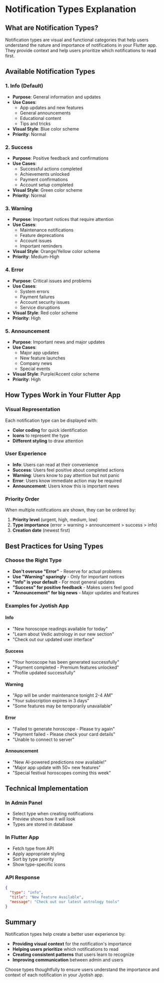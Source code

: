 # Notification Types Explanation

## What are Notification Types?

Notification types are visual and functional categories that help users understand the nature and importance of notifications in your Flutter app. They provide context and help users prioritize which notifications to read first.

## Available Notification Types

### 1. **Info** (Default)
- **Purpose**: General information and updates
- **Use Cases**: 
  - App updates and new features
  - General announcements
  - Educational content
  - Tips and tricks
- **Visual Style**: Blue color scheme
- **Priority**: Normal

### 2. **Success**
- **Purpose**: Positive feedback and confirmations
- **Use Cases**:
  - Successful actions completed
  - Achievements unlocked
  - Payment confirmations
  - Account setup completed
- **Visual Style**: Green color scheme
- **Priority**: Normal

### 3. **Warning**
- **Purpose**: Important notices that require attention
- **Use Cases**:
  - Maintenance notifications
  - Feature deprecations
  - Account issues
  - Important reminders
- **Visual Style**: Orange/Yellow color scheme
- **Priority**: Medium-High

### 4. **Error**
- **Purpose**: Critical issues and problems
- **Use Cases**:
  - System errors
  - Payment failures
  - Account security issues
  - Service disruptions
- **Visual Style**: Red color scheme
- **Priority**: High

### 5. **Announcement**
- **Purpose**: Important news and major updates
- **Use Cases**:
  - Major app updates
  - New feature launches
  - Company news
  - Special events
- **Visual Style**: Purple/Accent color scheme
- **Priority**: High

## How Types Work in Your Flutter App

### Visual Representation
Each notification type can be displayed with:
- **Color coding** for quick identification
- **Icons** to represent the type
- **Different styling** to draw attention

### User Experience
- **Info**: Users can read at their convenience
- **Success**: Users feel positive about completed actions
- **Warning**: Users know to pay attention but not panic
- **Error**: Users know immediate action may be required
- **Announcement**: Users know this is important news

### Priority Order
When multiple notifications are shown, they can be ordered by:
1. **Priority level** (urgent, high, medium, low)
2. **Type importance** (error > warning > announcement > success > info)
3. **Creation date** (newest first)

## Best Practices for Using Types

### Choose the Right Type
- **Don't overuse "Error"** - Reserve for actual problems
- **Use "Warning" sparingly** - Only for important notices
- **"Info" is your default** - For most general updates
- **"Success" for positive feedback** - Makes users feel good
- **"Announcement" for big news** - Major updates and features

### Examples for Jyotish App

#### Info
- "New horoscope readings available for today"
- "Learn about Vedic astrology in our new section"
- "Check out our updated user interface"

#### Success
- "Your horoscope has been generated successfully"
- "Payment completed - Premium features unlocked"
- "Profile updated successfully"

#### Warning
- "App will be under maintenance tonight 2-4 AM"
- "Your subscription expires in 3 days"
- "Some features may be temporarily unavailable"

#### Error
- "Failed to generate horoscope - Please try again"
- "Payment failed - Please check your card details"
- "Unable to connect to server"

#### Announcement
- "New AI-powered predictions now available!"
- "Major app update with 50+ new features"
- "Special festival horoscopes coming this week"

## Technical Implementation

### In Admin Panel
- Select type when creating notifications
- Preview shows how it will look
- Types are stored in database

### In Flutter App
- Fetch type from API
- Apply appropriate styling
- Sort by type priority
- Show type-specific icons

### API Response
```json
{
  "type": "info",
  "title": "New Feature Available",
  "message": "Check out our latest astrology tools"
}
```

## Summary

Notification types help create a better user experience by:
- **Providing visual context** for the notification's importance
- **Helping users prioritize** which notifications to read
- **Creating consistent patterns** that users learn to recognize
- **Improving communication** between admin and users

Choose types thoughtfully to ensure users understand the importance and context of each notification in your Jyotish app.
